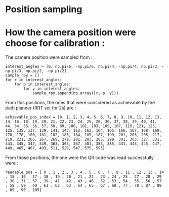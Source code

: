Position sampling
===

# How the camera position were choose for calibration : 

The camera position were sampled from : 
```
interest_angles = [0, np.pi/6, -np.pi/6, np.pi/4, -np.pi/4, np.pi/3, -np.pi/3, np.pi/2, -np.pi/2]
sample_rpy = []
for r in interest_angles:
    for p in interest_angles:
        for y in interest_angles:
            sample_rpy.append(np.array([r, p, y]))
```

From this positions, the ones that were considered as achievable by the path planner (RRT set for 2s) are : 

```
achievable_pos_index = [0, 1, 2, 3, 4, 5, 6, 7, 8, 9, 10, 11, 12, 13, 14, 16, 18, 19, 20, 21, 22, 23, 24, 25, 26, 36, 37, 38, 39, 40, 41, 44, 54, 55, 56, 57, 58, 89, 100, 101, 103, 105, 107, 119, 121, 123, 125, 135, 137, 139, 141, 143, 162, 163, 164, 165, 166, 167, 168, 169, 170, 178, 180, 181, 182, 183, 184, 185, 187, 199, 201, 203, 205, 217, 219, 221, 265, 267, 269, 279, 281, 283, 285, 299, 301, 303, 327, 331, 343, 345, 347, 349, 363, 365, 367, 381, 383, 385, 431, 443, 445, 447, 449, 465, 467, 493, 511, 529, 547, 575, 593]
```

From those positions, the one were the QR code was read successfully were :
```
readable_pos = [ 0 , 1 , 2 , 3 , 4 , 5 , 6 , 7 , 8 , 11 , 12 , 13 , 14 , 15 , 16 , 17 , 18 , 19 , 20 , 21 , 22 , 23 , 24 , 25 , 27 , 28 , 29 , 30 , 31 , 37 , 39 , 41 , 42 , 43 , 46 , 52 , 53 , 54 , 55 , 56 , 57 , 58 , 59 , 60 , 61 , 62 , 63 , 64 , 65 , 67 , 68 , 77 , 78 , 87 , 88 , 89 , 90 , 105]
```

